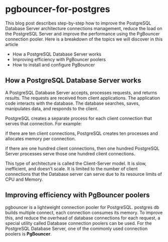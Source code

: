 # pgbouncer-for-postgres

This blog post describes step-by-step how to improve the PostgreSQL Database Server architecture connections management, reduce the load on the PostgreSQL Server and improve the performance using the PgBouncer connection pooler. Here is a breakdown of the topics we will discover in this article

- How a PostgreSQL Database Server works
- Improving efficiency with PgBouncer poolers
- How to install and configure PgBouncer

## How a PostgreSQL Database Server works

A PostgreSQL Database Server accepts, processes requests, and returns results. The requests are received from client applications. The application code interacts with the database. The database searches, saves, manipulates data, and responds to the client.

PostgreSQL creates a separate process for each client connection that serves that connection. For example:

if there are ten client connections, PostgreSQL creates ten processes and allocates memory per connection.

if there are one hundred client connections, then one hundred PostgreSQL Server processes serve those one hundred client connections.

This type of architecture is called the Client-Server model. It is slow, inefficient, and doesn’t scale. It is limited to the number of client connections that the Database server can serve due to its resource limits of CPU and Memory.

## Improving efficiency with PgBouncer poolers

pgbouncer is a lightweight connection pooler for PostgreSQL. postgres db builds multiple connect, each connection consumes its memory. To improve this, and reduce the overhead of database connections for each request, a special utility called Database connection poolers can be used. For the PostgreSQL Database Server, one of the commonly used connection poolers is **PgBouncer**.

